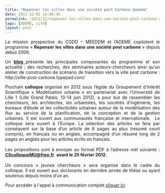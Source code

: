 ```yaml
---
title: "Repenser les villes dans une société post Carbone @ademe"
date: 2011-12-02 14:48:36
permalink: /2011/12/repenser-les-villes-dans-une-societe-post-carbone-ademe.html
tags: [ADEME, cité]
layout: post
---
```


<p style="text-align: justify">La mission prospective du CGDD – MEEDDM et  l’ADEME copilotent le programme « <strong>Repenser les villes dans une société  post carbone</strong> » depuis début 2009.</p> <p style="text-align: justify">Un <a href="http://ville-post-carbone.typepad.com/" target="_blank"><strong>blog </strong></a>présente les  principales composantes du programme et son actualité  : des recherches,  des séminaires acteurs-chercheurs ainsi qu’un atelier de construction  de scénario de transition vers la ville post carbone : http://ville-post-carbone.typepad.com/</p> <div id="user_block_home_0" style="height: auto;overflow: hidden;text-align: justify">Prochain <strong>colloque </strong>organisé en 2012 sous l’égide du  Groupement d’Intérêt  Scientifique  « Modélisation urbaine » en partenariat  avec l’Université  de Lille 1 (Lille Grand Palais, 13-14 juin 2012), a pour but  de rassembler les chercheurs, les  architectes,  les urbanistes, les sociétés  d’ingénierie, les bureaux d’étude et les   collectivités urbaines autour de la  modélisation des flux au service  de la planification,  de la conception et de la gestion urbaines. Il   est ouvert aux communautés  française et internationale.  Le  colloque sera ouvert  à l’Europe. La sélection des articles se  fera par  conséquent sur la base  d’un article de 8 pages au plus (résumé court   compris), en français ou en  anglais, accompagné d’un  résumé long de 2  pages en anglais pour les articles  écrits en français.</div> <div style="height: auto;overflow: hidden;text-align: justify"><br /> Les propositions sont à  envoyer au format PDF à l’adresse  mél suivante : <a href="mailto:CScolloqueMU@free.fr" style="font-weight: bold">CScolloqueMU@free.fr</a>   <strong>avant le 25 février  2012.</strong></div> <div style="height: auto;overflow: hidden;text-align: justify"><br />Un  concours « jeunes  chercheurs » sera organisé dans le cadre  du  colloque. Il est ouvert aux  doctorants en dernière année de  thèse ou  ayant soutenus  depuis moins d’un an.</div> <p style="text-align: justify">Pour  accéder à l'appel à communication complet <a href="http://www.weezevent.com/Modelisation-des-Flux-et-Amenagement">cliquer ici</a></p>

